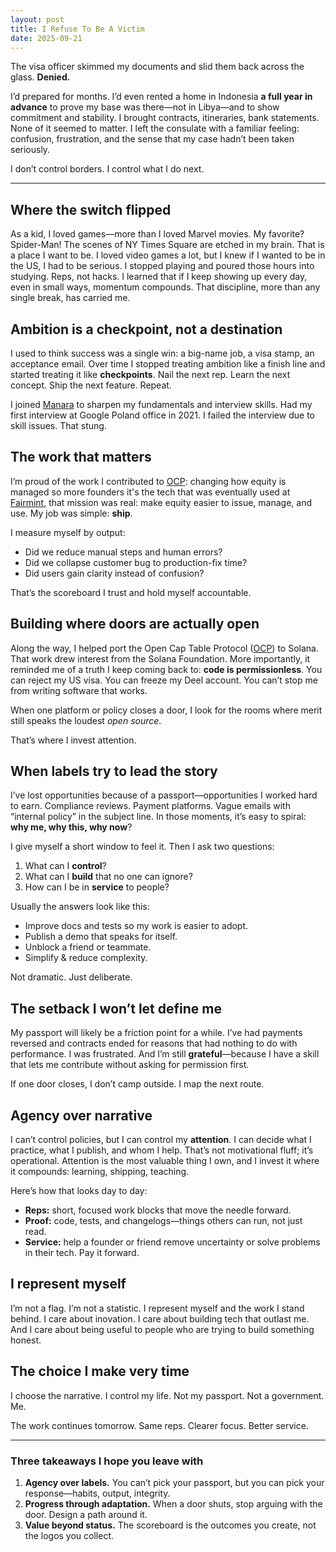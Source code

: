 ```yaml
---
layout: post
title: I Refuse To Be A Victim
date: 2025-09-21
---
```


The visa officer skimmed my documents and slid them back across the glass. **Denied.**

I’d prepared for months. I’d even rented a home in Indonesia **a full year in advance** to prove my base was there—not in Libya—and to show commitment and stability. I brought contracts, itineraries, bank statements. None of it seemed to matter. I left the consulate with a familiar feeling: confusion, frustration, and the sense that my case hadn’t been taken seriously.

I don’t control borders. I control what I do next.

---

## Where the switch flipped

As a kid, I loved games—more than I loved Marvel movies. My favorite? Spider-Man! The scenes of NY Times Square are etched in my brain. That is a place I want to be. I loved video games a lot, but I knew if I wanted to be in the US, I had to be serious. I stopped playing and poured those hours into studying. Reps, not hacks. I learned that if I keep showing up every day, even in small ways, momentum compounds. That discipline, more than any single break, has carried me.

## Ambition is a checkpoint, not a destination

I used to think success was a single win: a big-name job, a visa stamp, an acceptance email. Over time I stopped treating ambition like a finish line and started treating it like **checkpoints**. Nail the next rep. Learn the next concept. Ship the next feature. Repeat.

I joined [Manara](https://manara.tech/) to sharpen my fundamentals and interview skills. Had my first interview at Google Poland office in 2021. I failed the interview due to skill issues. That stung.

## The work that matters

I’m proud of the work I contributed to [OCP](https://github.com/open-captable-protocol/ocp): changing how equity is managed so more founders it's the tech that was eventually used at [Fairmint](https://fairmint.com/), that mission was real: make equity easier to issue, manage, and use. My job was simple: **ship**.

I measure myself by output:

- Did we reduce manual steps and human errors?
- Did we collapse customer bug to production-fix time?
- Did users gain clarity instead of confusion?

That’s the scoreboard I trust and hold myself accountable.

## Building where doors are actually open

Along the way, I helped port the Open Cap Table Protocol ([OCP](https://github.com/open-captable-protocol/ocp)) to Solana. That work drew interest from the Solana Foundation. More importantly, it reminded me of a truth I keep coming back to: **code is permissionless**. You can reject my US visa. You can freeze my Deel account. You can’t stop me from writing software that works.

When one platform or policy closes a door, I look for the rooms where merit still speaks the loudest *open source*.

That’s where I invest attention.

## When labels try to lead the story

I’ve lost opportunities because of a passport—opportunities I worked hard to earn. Compliance reviews. Payment platforms. Vague emails with “internal policy” in the subject line. In those moments, it’s easy to spiral: **why me, why this, why now**?

I give myself a short window to feel it. Then I ask two questions:

1. What can I **control**?
2. What can I **build** that no one can ignore?
3. How can I be in **service** to people?

Usually the answers look like this:

- Improve docs and tests so my work is easier to adopt.
- Publish a demo that speaks for itself.
- Unblock a friend or teammate.
- Simplify & reduce complexity.

Not dramatic. Just deliberate.

## The setback I won’t let define me

My passport will likely be a friction point for a while. I’ve had payments reversed and contracts ended for reasons that had nothing to do with performance. I was frustrated. And I’m still **grateful**—because I have a skill that lets me contribute without asking for permission first.

If one door closes, I don’t camp outside. I map the next route.

## Agency over narrative

I can’t control policies, but I can control my **attention**. I can decide what I practice, what I publish, and whom I help. That’s not motivational fluff; it’s operational. Attention is the most valuable thing I own, and I invest it where it compounds: learning, shipping, teaching.

Here’s how that looks day to day:

- **Reps:** short, focused work blocks that move the needle forward.
- **Proof:** code, tests, and changelogs—things others can run, not just read.
- **Service:** help a founder or friend remove uncertainty or solve problems in their tech. Pay it forward.

## I represent myself

I’m not a flag. I’m not a statistic. I represent myself and the work I stand behind. I care about inovation. I care about building tech that outlast me. And I care about being useful to people who are trying to build something honest.

## The choice I make very time

I choose the narrative. I control my life. Not my passport. Not a government. Me.

The work continues tomorrow. Same reps. Clearer focus. Better service.

---

### Three takeaways I hope you leave with

1. **Agency over labels.** You can’t pick your passport, but you can pick your response—habits, output, integrity.
2. **Progress through adaptation.** When a door shuts, stop arguing with the door. Design a path around it.
3. **Value beyond status.** The scoreboard is the outcomes you create, not the logos you collect.